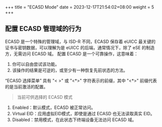 +++
title = "ECASD Mode"
date =  2023-12-17T21:54:02+08:00
weight = 5
+++

## 配置 ECASD 管理域的行为

ECASD 是一个特殊的管理域，与 ISD-R 不同，ECASD 保存着 eUICC 最关键的证书与密钥数据，可以理解为是 eUICC 的后端，通常情况下，除了 eSE 的制造方，无需访问 ECASD 域。
配置 ECASD 是一个可靠操作，这意味着：

1. 你可以自由尝试该功能。
2. 该操作的结果是可逆的，或至少有一种恢复先前状态的方法。

“ECASD 选择菜单” 具有 "< >" 或 "<\*>" 字符表示的前缀，其中 "<\*>" 前缀代表的是当前激活的配置。  
>当前可供选择的 ECASD 模式

1. Enabled：默认模式，ECASD 被正常访问。
2. Virtual EID：应用虚拟EID模式，即使是通过 ECASD 也无法读取真实 EID。
3. Disabled：禁用模式，在此状态下终端设备无法访问 ECASD 域。
